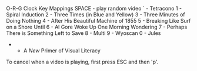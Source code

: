 O-R-G Clock Key Mappings
SPACE - play random video
` - Tetracono
1 - Spiral Induction
2 - Three Times (in Blue and Yellow)
3 - Three Minutes of Doing Nothing
4 - After His Beautiful Machine of 1855
5 - Breaking Like Surf on a Shore Until
6 - Al Gore Woke Up One Morning Wondering
7 - Perhaps There is Something Left to Save
8 - Multi
9 - Wyoscan
0 - Jules
- - A *New* Primer of Visual Literacy

To cancel when a video is playing, first press ESC and then 'p'.